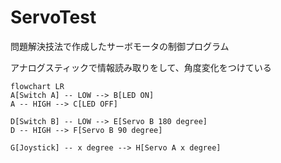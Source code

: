 # ServoTest

問題解決技法で作成したサーボモータの制御プログラム

アナログスティックで情報読み取りをして、角度変化をつけている

```Mermaid
flowchart LR
A[Switch A] -- LOW --> B[LED ON]
A -- HIGH --> C[LED OFF]

D[Switch B] -- LOW --> E[Servo B 180 degree]
D -- HIGH --> F[Servo B 90 degree]

G[Joystick] -- x degree --> H[Servo A x degree]
```
